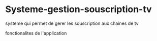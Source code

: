# Systeme-gestion-souscription-tv


systeme qui permet de gerer les souscription aux chaines de tv 

fonctionalites de l'application



